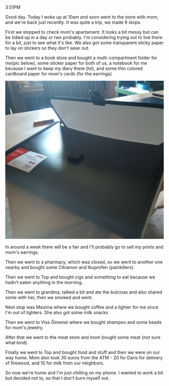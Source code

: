 3:51PM

Good day. Today I woke up at 10am and soon went to the store with mom, and we're back just recently. It was quite a trip, we made 9 stops.

First we stopped to check mom's apartament. It looks a bit messy but can be tidied up in a day or two probably. I'm considering trying out to live there for a bit, just to see what it's like. We also got some transparent sticky paper to lay on stickers so they don't wear out.

Then we went to a book store and bought a multi-compartment folder for me(pic below), some sticker paper for both of us, a notebook for me because I want to keep my diary there (lol), and some thin colored cardboard paper for mom's cards (for the earrings)

![image](.attachments/5d279132e59ded6d8858117657eeacf1c75182b4.jpg) 

In around a week there will be a fair and I'll probably go to sell my prints and mom's earrings.

Then we went to a pharmacy, which was closed, so we went to another one nearby and bought some Citramon and Ibuprofen (painkillers).

Then we went to Top and bought cigs and something to eat because we hadn't eaten anything in the morning.

Then we went to grandma, talked a bit and ate the bulciņas and also shared some with her, then we smoked and went.

Next stop was Maxima where we bought coffee and a lighter for me since I'm out of lighters. She also got some milk snacks

Then we went to Viss Ğimenei where we bought shampoo and some beads for mom's jewelry.

After that we went to the meat store and mom bought some meat (not sure what kind).

Finally we went to Top and bought food and stuff and then we were on our way home. Mom also took 30 euros from the ATM - 20 for Daris for delivery of firewood, and 10 for milk from our neighbors.

So now we're home and I'm just chilling on my phone. I wanted to work a bit but decided not to, so that I don't burn myself out.

